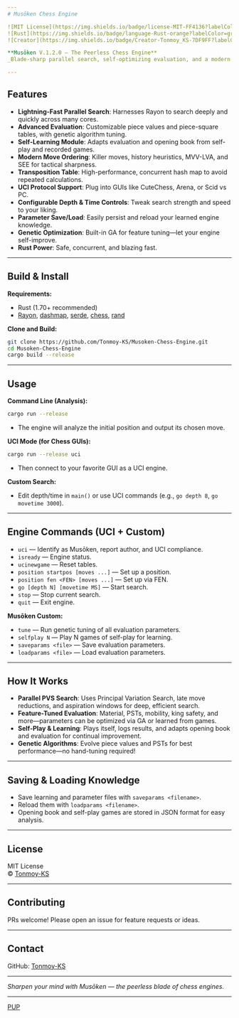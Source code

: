 ```yaml
---
# Musōken Chess Engine

![MIT License](https://img.shields.io/badge/license-MIT-FF4136?labelColor=gray)
![Rust](https://img.shields.io/badge/language-Rust-orange?labelColor=gray)
![Creator](https://img.shields.io/badge/Creator-Tonmoy_KS-7DF9FF?labelColor=gray)

**Musōken V.1.2.0 — The Peerless Chess Engine**  
_Blade-sharp parallel search, self-optimizing evaluation, and a modern learning core._

---
```


## Features

- **Lightning-Fast Parallel Search**: Harnesses Rayon to search deeply and quickly across many cores.
- **Advanced Evaluation**: Customizable piece values and piece-square tables, with genetic algorithm tuning.
- **Self-Learning Module**: Adapts evaluation and opening book from self-play and recorded games.
- **Modern Move Ordering**: Killer moves, history heuristics, MVV-LVA, and SEE for tactical sharpness.
- **Transposition Table**: High-performance, concurrent hash map to avoid repeated calculations.
- **UCI Protocol Support**: Plug into GUIs like CuteChess, Arena, or Scid vs PC.
- **Configurable Depth & Time Controls**: Tweak search strength and speed to your liking.
- **Parameter Save/Load**: Easily persist and reload your learned engine knowledge.
- **Genetic Optimization**: Built-in GA for feature tuning—let your engine self-improve.
- **Rust Power**: Safe, concurrent, and blazing fast.  

---

## Build & Install

**Requirements:**  
- Rust (1.70+ recommended)  
- [Rayon](https://crates.io/crates/rayon), [dashmap](https://crates.io/crates/dashmap), [serde](https://crates.io/crates/serde), [chess](https://crates.io/crates/chess), [rand](https://crates.io/crates/rand)

**Clone and Build:**
```sh
git clone https://github.com/Tonmoy-KS/Musoken-Chess-Engine.git
cd Musoken-Chess-Engine
cargo build --release
```

---

## Usage

**Command Line (Analysis):**
```sh
cargo run --release
```
- The engine will analyze the initial position and output its chosen move.

**UCI Mode (for Chess GUIs):**
```sh
cargo run --release uci
```
- Then connect to your favorite GUI as a UCI engine.

**Custom Search:**
- Edit depth/time in `main()` or use UCI commands (e.g., `go depth 8`, `go movetime 3000`).

---

## Engine Commands (UCI + Custom)

- `uci` — Identify as Musōken, report author, and UCI compliance.
- `isready` — Engine status.
- `ucinewgame` — Reset tables.
- `position startpos [moves ...]` — Set up a position.
- `position fen <FEN> [moves ...]` — Set up via FEN.
- `go [depth N] [movetime MS]` — Start search.
- `stop` — Stop current search.
- `quit` — Exit engine.

**Musōken Custom:**
- `tune` — Run genetic tuning of all evaluation parameters.
- `selfplay N` — Play N games of self-play for learning.
- `saveparams <file>` — Save evaluation parameters.
- `loadparams <file>` — Load evaluation parameters.

---

## How It Works

- **Parallel PVS Search**: Uses Principal Variation Search, late move reductions, and aspiration windows for deep, efficient search.
- **Feature-Tuned Evaluation**: Material, PSTs, mobility, king safety, and more—parameters can be optimized via GA or learned from games.
- **Self-Play & Learning**: Plays itself, logs results, and adapts opening book and evaluation for continual improvement.
- **Genetic Algorithms**: Evolve piece values and PSTs for best performance—no hand-tuning required!

---

## Saving & Loading Knowledge

- Save learning and parameter files with `saveparams <filename>`.
- Reload them with `loadparams <filename>`.
- Opening book and self-play games are stored in JSON format for easy analysis.

---

## License

MIT License  
© [Tonmoy-KS](https://github.com/Tonmoy-KS)

---

## Contributing

PRs welcome! Please open an issue for feature requests or ideas.

---

## Contact

GitHub: [Tonmoy-KS](https://github.com/Tonmoy-KS)

---

*Sharpen your mind with Musōken — the peerless blade of chess engines.*

---

[PUP](Https://GitHub.com/Tonmoy-KS/Musoken-Chess-Engine/PUP)